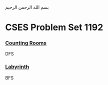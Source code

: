 بسم الله الرحمن الرحيم
<br />
# CSES Problem Set 1192
### [Counting Rooms](https://cses.fi/problemset/task/1192)
DFS
### [Labyrinth](https://cses.fi/problemset/task/1193)
BFS
